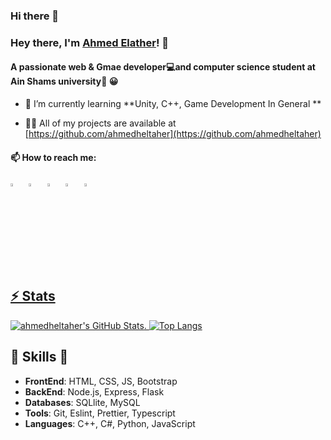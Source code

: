 ### Hi there 👋

<!--
**ahmedheltaher2002/ahmedheltaher2002** is a ✨ _special_ ✨ repository because its `README.md` (this file) appears on your GitHub profile.

Here are some ideas to get you started:

- 🔭 I’m currently working on ...
- 🌱 I’m currently learning ...
- 👯 I’m looking to collaborate on ...
- 🤔 I’m looking for help with ...
- 💬 Ask me about ...
- 📫 How to reach me: ...
- 😄 Pronouns: ...
- ⚡ Fun fact: ...
-->
### Hey there, I'm [Ahmed Elather](https://github.com/ahmedheltaher)! 👋
<h4 align="left">A passionate web & Gmae developer💻and computer science student at Ain Shams university🏫 😀</h4>

- 🌱 I’m currently learning **Unity, C++, Game Development In General **

- 👨‍💻 All of my projects are available at [https://github.com/ahmedheltaher](https://github.com/ahmedheltaher)

  
#### 📫 How to reach me:  
[<img src="https://img.icons8.com/color/48/000000/twitter.png" width="3.5%"/>](https://twitter.com/ahmedheltaher)  &nbsp; [<img src="https://img.icons8.com/color/48/000000/linkedin.png" width="3.5%"/>](https://www.linkedin.com/in/ahmed-eltaher-a643801b6/)  &nbsp; [<img src="https://img.icons8.com/fluent/48/000000/facebook-new.png" width="3.5%"/>](https://www.facebook.com/ahmed.eltaher.568294)  &nbsp; [<img src="https://img.icons8.com/fluent/48/000000/instagram-new.png" width="3.5%"/>](https://www.instagram.com/ahmedheltaher/)  &nbsp; <a href="mailto:ahmedheltaher2002@gmail.com"> <img src="https://img.icons8.com/fluent/48/000000/gmail.png" width="3.5%"/>

## ⚡ Stats
![ahmedheltaher's GitHub Stats](https://github-readme-stats.vercel.app/api?username=ahmedheltaher&hide=["issues"]&show_icons=true&theme=radical).   [![Top Langs](https://github-readme-stats.vercel.app/api/top-langs/?username=ahmedheltaher&layout=compact&theme=radical)](https://github.com/ahmedheltaher?tab=repositories)


##  🎉 Skills  🎉
- **FrontEnd**: HTML, CSS, JS, Bootstrap 
- **BackEnd**:  Node.js, Express, Flask
- **Databases**: SQLlite, MySQL
- **Tools**: Git, Eslint, Prettier, Typescript
- **Languages**: C++, C#, Python, JavaScript
